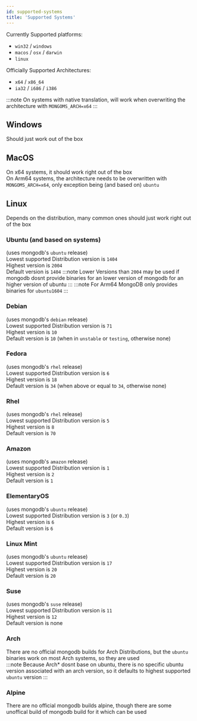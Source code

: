```yaml
---
id: supported-systems
title: 'Supported Systems'
---
```


Currently Supported platforms:
<!--Platfrom taken from "MongoBinaryDownloadUrl.get*"-->
- `win32` / `windows`
- `macos` / `osx` / `darwin`
- `linux`

Officially Supported Architectures:
<!--Platfrom taken from "MongoBinaryDownloadUrl.translateArch"-->
- `x64` / `x86_64`
- `ia32` / `i686` / `i386`

:::note
On systems with native translation, will work when overwriting the architecture with `MONGOMS_ARCH=x64`
:::

## Windows

Should just work out of the box

## MacOS

On x64 systems, it should work right out of the box<br/>
On Arm64 systems, the architecture needs to be overwritten with `MONGOMS_ARCH=x64`, only exception being (and based on) `ubuntu`

## Linux

Depends on the distribution, many common ones should just work right out of the box

### Ubuntu (and based on systems)

(uses mongodb's `ubuntu` release)<br/>
Lowest supported Distribution version is `1404`<br/>
Highest version is `2004`<br/>
Default version is `1404`
:::note
Lower Versions than `2004` may be used if mongodb dosnt provide binaries for an lower version of mongodb for an higher version of ubuntu
:::
:::note
For Arm64 MongoDB only provides binaries for `ubuntu1604`
:::

### Debian

(uses mongodb's `debian` release)<br/>
Lowest supported Distribution version is `71`<br/>
Highest version is `10`<br/>
Default version is `10` (when in `unstable` or `testing`, otherwise none)

### Fedora

(uses mongodb's `rhel` release)<br/>
Lowest supported Distribution version is `6`<br/>
Highest version is `18`<br/>
Default version is `34` (when above or equal to `34`, otherwise none)

### Rhel

(uses mongodb's `rhel` release)<br/>
Lowest supported Distribution version is `5`<br/>
Highest version is `8`<br/>
Default version is `70`

### Amazon

(uses mongodb's `amazon` release)<br/>
Lowest supported Distribution version is `1`<br/>
Highest version is `2`<br/>
Default version is `1`

### ElementaryOS

(uses mongodb's `ubuntu` release)<br/>
Lowest supported Distribution version is `3` (or `0.3`)<br/>
Highest version is `6`<br/>
Default version is `6`

### Linux Mint

(uses mongodb's `ubuntu` release)<br/>
Lowest supported Distribution version is `17`<br/>
Highest version is `20`<br/>
Default version is `20`

### Suse

(uses mongodb's `suse` release)<br/>
Lowest supported Distribution version is `11`<br/>
Highest version is `12`<br/>
Default version is none

### Arch

There are no official mongodb builds for Arch Distributions, but the `ubuntu` binaries work on most Arch systems, so they are used<br/>
:::note
Because Arch* dosnt base on ubuntu, there is no specific ubuntu version associated with an arch version, so it defaults to highest supported `ubuntu` version
:::

### Alpine

There are no official mongodb builds alpine, though there are some unoffical build of mongodb build for it which can be used
